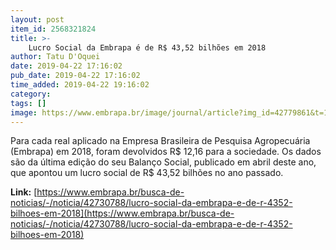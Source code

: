 ```yaml
---
layout: post
item_id: 2568321824
title: >-
    Lucro Social da Embrapa é de R$ 43,52 bilhões em 2018
author: Tatu D'Oquei
date: 2019-04-22 17:16:02
pub_date: 2019-04-22 17:16:02
time_added: 2019-04-22 19:16:02
category: 
tags: []
image: https://www.embrapa.br/image/journal/article?img_id=42779861&t=1555944109488
---
```


Para cada real aplicado na Empresa Brasileira de Pesquisa Agropecuária (Embrapa) em 2018, foram devolvidos R$ 12,16 para a sociedade. Os dados são da última edição do seu Balanço Social, publicado em abril deste ano, que apontou um lucro social de R$ 43,52 bilhões no ano passado.

**Link:** [https://www.embrapa.br/busca-de-noticias/-/noticia/42730788/lucro-social-da-embrapa-e-de-r-4352-bilhoes-em-2018](https://www.embrapa.br/busca-de-noticias/-/noticia/42730788/lucro-social-da-embrapa-e-de-r-4352-bilhoes-em-2018)


